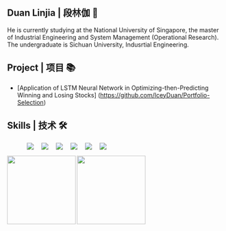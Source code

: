 ## Duan Linjia | 段林伽 👤
He is currently studying at the National University of Singapore, the master of Industrial Engineering and System Management (Operational Research). The undergraduate is Sichuan University, Indusrtial Engineering.

## Project | 项目 📚
- [Application of LSTM Neural Network in Optimizing-then-Predicting Winning and Losing Stocks] (https://github.com/IceyDuan/Portfolio-Selection)

## Skills | 技术 🛠️
<p align="left"> 
      &emsp;&emsp;&emsp;
    <a href=""><img  align=center src="https://img.shields.io/badge/Python-3776AB?style=flat-square&logo=python&logoColor=white"/></a>&emsp;
    <a href=""><img  align=center src="https://img.shields.io/badge/C-00599C?style=flat-square&logo=c&logoColor=white"/></a>&emsp;
    <a href=""><img  align=center src="https://img.shields.io/badge/R-276DC3?style=flat-square&logo=r&logoColor=white"/></a>&emsp;
    <a href=""><img  align=center src="https://img.shields.io/badge/MySQL-00000F?style=flat-square&logo=mysql&logoColor=white"/></a>&emsp;
    <a href=""><img  align=center src="https://img.shields.io/badge/Microsoft_Office-D83B01?style=flat-square&logo=microsoft-office&logoColor=white"/></a>&emsp;
    <a href=""><img  align=center src="https://img.shields.io/badge/Tableau-E97627?style=flat-square&logo=Tableau&logoColor=white"/></a>&emsp;
</p>


<img height="160px" align="left" src="https://github-readme-stats.vercel.app/api?username=IceyDuan&locale=cn&line_height=21&show_icons=true&theme=&rank_icon=default&include_all_commits=true"/>
<img height="160px" align="left" src="https://github-readme-stats.vercel.app/api/top-langs/?username=IceyDuan&include_all_commits=true&locale=cn&line_height=33&theme=&langs_count=6&layout=compact"/>
